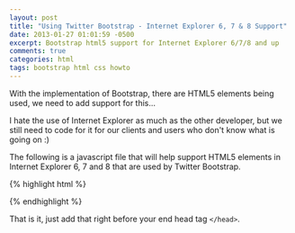 ```yaml
---
layout: post
title: "Using Twitter Bootstrap - Internet Explorer 6, 7 & 8 Support"
date: 2013-01-27 01:01:59 -0500
excerpt: Bootstrap html5 support for Internet Explorer 6/7/8 and up
comments: true
categories: html
tags: bootstrap html css howto
---
```

With the implementation of Bootstrap, there are HTML5 elements being used, we need to add support for this...  

I hate the use of Internet Explorer as much as the other developer, but we still need to code for it for our clients and users who don't know what is going on :)  

The following is a javascript file that will help support HTML5 elements in Internet Explorer 6, 7 and 8 that are used by Twitter Bootstrap.  

{% highlight html %}
<!-- HTML5 shim, for IE6-8 support of HTML5 elements -->
<!--[if lt IE 9]>
  <script src="http://html5shim.googlecode.com/svn/trunk/html5.js"></script>
<![endif]-->
{% endhighlight %}

That is it, just add that right before your end head tag `</head>`.  
